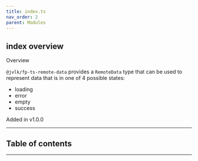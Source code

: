 ```yaml
---
title: index.ts
nav_order: 2
parent: Modules
---
```


## index overview

Overview

`@jvlk/fp-ts-remote-data` provides a `RemoteData` type that can be used to represent data that is
in one of 4 possible states:

- loading
- error
- empty
- success

Added in v1.0.0

---

<h2 class="text-delta">Table of contents</h2>

---
